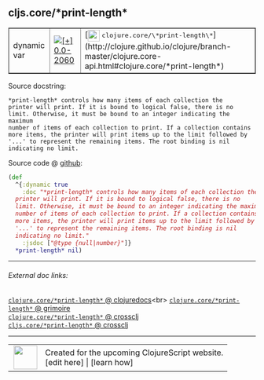 ## cljs.core/\*print-length\*



 <table border="1">
<tr>
<td>dynamic var</td>
<td><a href="https://github.com/cljsinfo/cljs-api-docs/tree/0.0-2060"><img valign="middle" alt="[+] 0.0-2060" title="Added in 0.0-2060" src="https://img.shields.io/badge/+-0.0--2060-lightgrey.svg"></a> </td>
<td>
[<img height="24px" valign="middle" src="http://i.imgur.com/1GjPKvB.png"> <samp>clojure.core/\*print-length\*</samp>](http://clojure.github.io/clojure/branch-master/clojure.core-api.html#clojure.core/*print-length*)
</td>
</tr>
</table>







Source docstring:

```
*print-length* controls how many items of each collection the
printer will print. If it is bound to logical false, there is no
limit. Otherwise, it must be bound to an integer indicating the maximum
number of items of each collection to print. If a collection contains
more items, the printer will print items up to the limit followed by
'...' to represent the remaining items. The root binding is nil
indicating no limit.
```


Source code @ [github]():

```clj
(def
  ^{:dynamic true
    :doc "*print-length* controls how many items of each collection the
  printer will print. If it is bound to logical false, there is no
  limit. Otherwise, it must be bound to an integer indicating the maximum
  number of items of each collection to print. If a collection contains
  more items, the printer will print items up to the limit followed by
  '...' to represent the remaining items. The root binding is nil
  indicating no limit."
    :jsdoc ["@type {null|number}"]}
  *print-length* nil)
```

<!--
Repo - tag - source tree - lines:

 <pre>

</pre>

-->

---



###### External doc links:

[`clojure.core/*print-length*` @ clojuredocs](http://clojuredocs.org/clojure.core/*print-length*)<br>
[`clojure.core/*print-length*` @ grimoire](http://conj.io/store/v1/org.clojure/clojure/1.7.0-beta3/clj/clojure.core/*print-length*/)<br>
[`clojure.core/*print-length*` @ crossclj](http://crossclj.info/fun/clojure.core/*print-length*.html)<br>
[`cljs.core/*print-length*` @ crossclj](http://crossclj.info/fun/cljs.core.cljs/*print-length*.html)<br>

---

 <table>
<tr><td>
<img valign="middle" align="right" width="48px" src="http://i.imgur.com/Hi20huC.png">
</td><td>
Created for the upcoming ClojureScript website.<br>
[edit here] | [learn how]
</td></tr></table>

[edit here]:https://github.com/cljsinfo/cljs-api-docs/blob/master/cljsdoc/cljs.core/STARprint-lengthSTAR.cljsdoc
[learn how]:https://github.com/cljsinfo/cljs-api-docs/wiki/cljsdoc-files

<!--

This information was too distracting to show to readers, but I'll leave it
commented here since it is helpful to:

- pretty-print the data used to generate this document
- and show how to retrieve that data



The API data for this symbol:

```clj
{:ns "cljs.core",
 :name "*print-length*",
 :name-encode "STARprint-lengthSTAR",
 :history [["+" "0.0-2060"]],
 :type "dynamic var",
 :clj-equiv {:full-name "clojure.core/*print-length*",
             :url "http://clojure.github.io/clojure/branch-master/clojure.core-api.html#clojure.core/*print-length*"},
 :full-name-encode "cljs.core/STARprint-lengthSTAR",
 :source {:code "(def\n  ^{:dynamic true\n    :doc \"*print-length* controls how many items of each collection the\n  printer will print. If it is bound to logical false, there is no\n  limit. Otherwise, it must be bound to an integer indicating the maximum\n  number of items of each collection to print. If a collection contains\n  more items, the printer will print items up to the limit followed by\n  '...' to represent the remaining items. The root binding is nil\n  indicating no limit.\"\n    :jsdoc [\"@type {null|number}\"]}\n  *print-length* nil)",
          :title "Source code",
          :repo "clojurescript",
          :tag "r1.8.40",
          :filename "src/main/cljs/cljs/core.cljs",
          :lines [105 115],
          :url "https://github.com/clojure/clojurescript/blob/r1.8.40/src/main/cljs/cljs/core.cljs#L105-L115"},
 :full-name "cljs.core/*print-length*",
 :docstring "*print-length* controls how many items of each collection the\nprinter will print. If it is bound to logical false, there is no\nlimit. Otherwise, it must be bound to an integer indicating the maximum\nnumber of items of each collection to print. If a collection contains\nmore items, the printer will print items up to the limit followed by\n'...' to represent the remaining items. The root binding is nil\nindicating no limit.",
 :cljsdoc-url "https://github.com/cljsinfo/cljs-api-docs/blob/master/cljsdoc/cljs.core/STARprint-lengthSTAR.cljsdoc"}

```

Retrieve the API data for this symbol:

```clj
;; from Clojure REPL
(require '[clojure.edn :as edn])
(-> (slurp "https://raw.githubusercontent.com/cljsinfo/cljs-api-docs/catalog/cljs-api.edn")
    (edn/read-string)
    (get-in [:symbols "cljs.core/*print-length*"]))
```

-->
